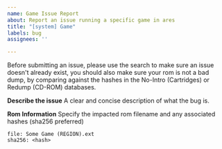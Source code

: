 ```yaml
---
name: Game Issue Report
about: Report an issue running a specific game in ares
title: "[system] Game"
labels: bug
assignees: ''

---
```


Before submitting an issue, please use the search to make sure an issue doesn't already exist, you should also make sure your rom is not a bad dump, by comparing against the hashes in the No-Intro (Cartridges) or Redump (CD-ROM) databases.

**Describe the issue**
A clear and concise description of what the bug is.

**Rom Information**
Specify the impacted rom filename and any associated hashes (sha256 preferred)

```
file: Some Game (REGION).ext
sha256: <hash>
```
